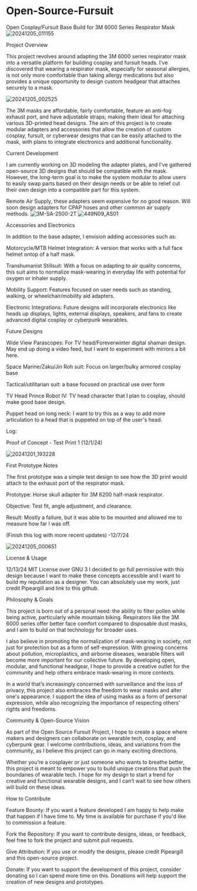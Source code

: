 # Open-Source-Fursuit
Open Cosplay/Fursuit Base Build for 3M 6000 Series Respirator Mask 
![20241205_011155](https://github.com/user-attachments/assets/896af129-97d1-4a42-aae2-ec2b246f2b39)

Project Overview 

This project revolves around adapting the 3M 6000 series respirator mask into a versatile platform for building cosplay and fursuit heads. I’ve discovered that wearing a respirator mask, especially for seasonal allergies, is not only more comfortable than taking allergy medications but also provides a unique opportunity to design custom headgear that attaches securely to a mask. 

![20241205_002525](https://github.com/user-attachments/assets/47b576f2-f4ef-4e54-b902-d0645ce54abf)


The 3M masks are affordable, fairly comfortable, feature an anti-fog exhaust port, and have adjustable straps; making them ideal for attaching various 3D-printed head designs. The aim of this project is to create modular adapters and accessories that allow the creation of custom cosplay, fursuit, or cyberwear designs that can be easily attached to the mask, with plans to integrate electronics and additional functionality. 

Current Development 

I am currently working on 3D modeling the adapter plates, and I've gathered open-source 3D designs that should be compatible with the mask. However, the long-term goal is to make the system modular to allow users to easily swap parts based on their design needs or be able to relief cut their own design into a compatible part for this system.

Remote Air Supply, these adapters seem expensive for no good reason. Will soon design adapters for CPAP hoses and other common air supply methods.
![3M-SA-2500-2T](https://github.com/user-attachments/assets/b87b4359-a478-446e-b752-7f95c2917cf1)
![449N09_AS01](https://github.com/user-attachments/assets/131754bf-49d7-4a22-9b09-74cc93862436)


Accessories and Electronics 

In addition to the base adapter, I envision adding accessories such as: 

Motorcycle/MTB Helmet Integration: A version that works with a full face helmet ontop of a half mask.

Transhumanist Stillsuit: With a focus on adapting to air quality concerns, this suit aims to normalize mask-wearing in everyday life with potential for oxygen or inhaler supply.

Mobility Support: Features focused on user needs such as standing, walking, or wheelchair/mobility aid adapters.

Electronic Integrations: Future designs will incorporate electronics like heads up displays, lights, external displays, speakers, and fans to create advanced digital cosplay or cyberpunk wearables.

Future Designs 

Wide View Parascopes: For TV head/Foreverwinter digital shaman design. May end up doing a video feed, but I want to experiment with mirrors a bit here. 

Space Marine/Zaku/Jin Roh suit: Focus on larger/bulky armored cosplay base

Tactical/utilitarian suit: a base focused on practical use over form

TV Head Prince Robot IV: TV head character that I plan to cosplay, should make good base design.

Puppet head on long neck: I want to try this as a way to add more articulation to a head that is puppeted on top of the user's head.


Log:

Proof of Concept - Test Print 1 (12/1/24) 

![20241201_193228](https://github.com/user-attachments/assets/7fa09887-2368-43ce-a3f5-a60393812566)


First Prototype Notes

The first prototype was a simple test design to see how the 3D print would attach to the exhaust port of the respirator mask. 

Prototype: Horse skull adapter for 3M 6200 half-mask respirator. 

Objective: Test fit, angle adjustment, and clearance.

Result: Mostly a failure, but it was able to be mounted and allowed me to measure how far I was off.

(Finish this log with more recent updates) -12/7/24

![20241205_000651](https://github.com/user-attachments/assets/459c6dd3-2de3-4ef2-a570-5e367fa49309)

License & Usage

12/13/24 MIT License over GNU 3
I decided to go full permissive with this design because I want to make these concepts accessible and I want to build my reputation as a designer. You can absolutely use my work, just credit Pipeargill and link to this github.

Philosophy & Goals

This project is born out of a personal need: the ability to filter pollen while being active, particularly while mountain biking. Respirators like the 3M 6000 series offer better face comfort compared to disposable dust masks, and I aim to build on that technology for broader uses.

I also believe in promoting the normalization of mask-wearing in society, not just for protection but as a form of self-expression. With growing concerns about pollution, microplastics, and airborne diseases, wearable filters will become more important for our collective future. By developing open, modular, and functional headgear, I hope to provide a creative outlet for the community and help others embrace mask-wearing in more contexts.

In a world that’s increasingly concerned with surveillance and the loss of privacy, this project also embraces the freedom to wear masks and alter one's appearance. I support the idea of using masks as a form of personal expression, while also recognizing the importance of respecting others' rights and freedoms.

Community & Open-Source Vision

As part of the Open Source Fursuit Project, I hope to create a space where makers and designers can collaborate on wearable tech, cosplay, and cyberpunk gear. I welcome contributions, ideas, and variations from the community, as I believe this project can go in many exciting directions.

Whether you’re a cosplayer or just someone who wants to breathe better, this project is meant to empower you to build unique creations that push the boundaries of wearable tech. I hope for my design to start a trend for creative and functional wearable designs, and I can’t wait to see how others will build on these ideas.

How to Contribute

Feature Bounty: If you want a feature developed I am happy to help make that happen if I have time to. My time is available for purchase if you'd like to commission a feature.

Fork the Repository: If you want to contribute designs, ideas, or feedback, feel free to fork the project and submit pull requests.

Give Attribution: If you use or modify the designs, please credit Pipeargill and this open-source project.

Donate: If you want to support the development of this project, consider donating so I can spend more time on this. Donations will help support the creation of new designs and prototypes.

